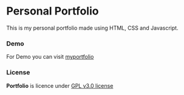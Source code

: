 # Personal Portfolio
This is my personal portfolio made using HTML, CSS and Javascript.

### Demo
For Demo you can visit [myportfolio](https//hola.com)

### License
**Portfolio** is licence under [GPL v3.0 license](https://www.gnu.org/licenses/gpl-3.0.en.html)

